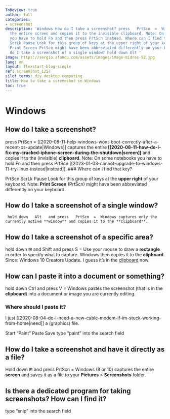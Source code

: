 ```yaml
---
ToReview: true
author: full
categories:
- screenshot
description: 'Windows How do I take a screenshot? press   PrtScn  =  Windows captures
  the entire screen and copies it to the invisible clipboard. Note: On some notebooks
  you have to hold Fn and then press PrtScn instead. Where can I find that key? PrtScn
  ScrLk Pause Look for this group of keys at the upper right of your keyboard. Note:
  Print Screen PrtScn might have been abbreviated differently on your keyboard. How
  do I take a screenshot of a single window? hold down Alt '
image: https://sergio.afanou.com/assets/images/image-midres-52.jpg
lang: en
layout: flexstart-blog-single
ref: screenshot_1257
silot_terms: diy desktop computing
title: How to take a screenshot in Windows
toc: true
---
```


# Windows

## How do I take a screenshot?

press PrtScn = [[2020-08-11-help-windows-wont-boot-correctly-after-a-recent-os-update|Windows]] captures the entire **[[2020-08-11-how-do-i-fix-my-cracked-iphone-screen-during-the-shutdown|screen]]** and copies it to the (invisible) **clipboard**. Note: On some notebooks you have to hold Fn and then press PrtScn [[2023-01-03-cannot-upgrade-to-windows-11-try-linux-instead|instead]]. ### Where can I find that key?

PrtScn ScrLk Pause Look for this group of keys at the **upper right** of your keyboard. Note: **Print Screen** (PrtScn) might have been abbreviated differently on your keyboard.

## How do I take a screenshot of a single window?

     hold down   Alt   and press   PrtScn  =  Windows captures only the currently active **window** and copies it to the **clipboard**.

## How do I take a screenshot of a specific area?

hold down ⊞ and Shift and press S = Use your mouse to draw a **rectangle** in order to specify what to capture. Windows then copies it to the **clipboard**. Since: Windows 10 Creators Update. I guess it’s in the [clipboard](https://how-to-copy-and-paste.appspot.com/) now.

## How can I paste it into a document or something?

hold down Ctrl and press V = Windows pastes the screenshot (that is in the **clipboard**) into a document or image you are currently editing.

### Where should I paste it?

I just [[2020-08-04-do-i-need-a-new-cable-modem-if-im-stuck-working-from-home|need]] a (graphics) file.

Start “Paint”
Paste
Save
type “paint” into the search field

## How do I take a screenshot and have it directly as a file?

Hold down ⊞ and press PrtScn = Windows (8 or 10) captures the entire **screen** and saves it as a file to your **Pictures** > **Screenshots** folder.

## Is there a dedicated program for taking screenshots? How can I find it?

type “snip” into the search field
